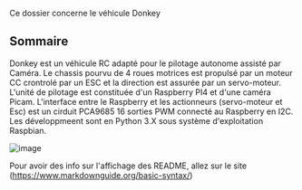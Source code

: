 Ce dossier concerne le véhicule Donkey
## Sommaire

Donkey est un véhicule RC adapté pour le pilotage autonome assisté par Caméra.
Le chassis pourvu de 4 roues motrices est propulsé par un moteur CC crontrolé par un ESC et la direction est assurée par un servo-moteur.
L'unité de pilotage est constituée d'un Raspberry PI4 et d'une caméra Picam. 
L'interface entre le Raspberry et les actionneurs (servo-moteur et Esc) est un cirduit PCA9685 16 sorties PWM connecté au Raspberry en I2C.
Les développmeent sont en Python 3.X sous système d'exploitation Raspbian.

![image](https://github.com/Corrandel/ToulouseRobotRace/blob/main/medias/Donkey_Car_lat%C3%A9ral.jpg)






Pour avoir des info sur l'affichage des README, allez sur le site (https://www.markdownguide.org/basic-syntax/)
